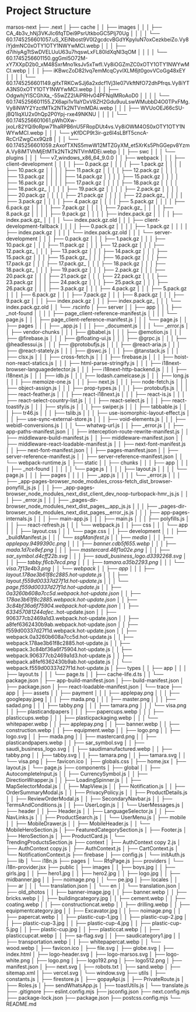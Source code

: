 # Project Structure

marsos-next
├── .next
│   ├── cache
│   │   ├── images
│   │   │   ├── CA_4b3v_hNj3VKJlc6fqTDei9PsrUtkboGC5PIj70Ug
│   │   │   │   └── 60.1745256601057.uS_XEiNbost9V0I2gcdcvBGdYKpyIuN7oxCezkbeiZo.Vy8iYjdmNC0xOTY1OTY1NWYwMCI.webp
│   │   │   ├── d7ihiyAgTtSwDVELUuU63u7hqswLxFL80IdXqNI3qOM
│   │   │   │   └── 60.1745256601150.ggGmI5O72M-xY7XXpD2b0_xM48SxrMno1ksJv5xTwfI.Vy8iOGZmZC0xOTY1OTY1NWYwMCI.webp
│   │   │   ├── iKBwcZoD82lvq7emMcqCyvlXLM6jt0govVCoGg48xEY
│   │   │   │   └── 60.1745256601149.gifxTRKCwSJj6a2xdcf1Vj3Ie07VkftNfO72dhPfrqs.Vy8iYTA3NS0xOTY1OTY1NWYwMCI.webp
│   │   │   ├── OdgwhjYISCGhXa_-55wZZ2IAiPRHv04PFNqIMRoAoD0
│   │   │   │   └── 60.1745256601155.ZX6api1v1IaYDxV8ZH2Gdu9uuLswWMubbD4O0TPxFMg.Vy8iNWY2YzctMTk2NTk2NTVmMDAi.webp
│   │   │   ├── WVUoOEJ66cSU-jBQ1IqXU2x0hQp2P0Ypj-rxe49NKNU
│   │   │   │   └── 60.1745256601061.pWhOXw-jxoLr82YQi9oRpw71haRPB6nU5FRopDUt4vs.Vy8iOWM4OS0xOTY1OTY1NWYwMCI.webp
│   │   │   └── yKfDCP9t3ir-gz6I4sLBfT5cncA-RcCrIZwgCxx9Qz8
│   │   │       └── 60.1745256601059.zAxofTXNS5mwW12MTZGyXM_et5XrKs5PhGGepv8YzmA.Vy8iMTVhMjEtMTk2NTk2NTVmMDEi.webp
│   │   ├── swc
│   │   │   └── plugins
│   │   │       └── v7_windows_x86_64_9.0.0
│   │   ├── webpack
│   │   │   ├── client-development
│   │   │   │   ├── 0.pack.gz
│   │   │   │   ├── 1.pack.gz
│   │   │   │   ├── 10.pack.gz
│   │   │   │   ├── 11.pack.gz
│   │   │   │   ├── 12.pack.gz
│   │   │   │   ├── 13.pack.gz
│   │   │   │   ├── 14.pack.gz
│   │   │   │   ├── 15.pack.gz
│   │   │   │   ├── 16.pack.gz
│   │   │   │   ├── 17.pack.gz
│   │   │   │   ├── 18.pack.gz
│   │   │   │   ├── 18.pack.gz_
│   │   │   │   ├── 19.pack.gz
│   │   │   │   ├── 2.pack.gz
│   │   │   │   ├── 20.pack.gz
│   │   │   │   ├── 21.pack.gz
│   │   │   │   ├── 22.pack.gz_
│   │   │   │   ├── 3.pack.gz
│   │   │   │   ├── 4.pack.gz
│   │   │   │   ├── 5.pack.gz
│   │   │   │   ├── 6.pack.gz
│   │   │   │   ├── 7.pack.gz
│   │   │   │   ├── 7.pack.gz_
│   │   │   │   ├── 8.pack.gz
│   │   │   │   ├── 9.pack.gz
│   │   │   │   ├── index.pack.gz
│   │   │   │   ├── index.pack.gz_
│   │   │   │   └── index.pack.gz.old
│   │   │   ├── client-development-fallback
│   │   │   │   ├── 0.pack.gz
│   │   │   │   ├── 1.pack.gz
│   │   │   │   ├── index.pack.gz
│   │   │   │   └── index.pack.gz.old
│   │   │   └── server-development
│   │   │       ├── 0.pack.gz
│   │   │       ├── 1.pack.gz
│   │   │       ├── 10.pack.gz
│   │   │       ├── 11.pack.gz
│   │   │       ├── 12.pack.gz
│   │   │       ├── 12.pack.gz_
│   │   │       ├── 13.pack.gz
│   │   │       ├── 14.pack.gz
│   │   │       ├── 15.pack.gz
│   │   │       ├── 15.pack.gz_
│   │   │       ├── 16.pack.gz
│   │   │       ├── 17.pack.gz
│   │   │       ├── 17.pack.gz_
│   │   │       ├── 18.pack.gz
│   │   │       ├── 18.pack.gz_
│   │   │       ├── 19.pack.gz
│   │   │       ├── 2.pack.gz
│   │   │       ├── 20.pack.gz
│   │   │       ├── 21.pack.gz
│   │   │       ├── 22.pack.gz
│   │   │       ├── 23.pack.gz
│   │   │       ├── 24.pack.gz
│   │   │       ├── 25.pack.gz
│   │   │       ├── 26.pack.gz
│   │   │       ├── 3.pack.gz
│   │   │       ├── 4.pack.gz
│   │   │       ├── 5.pack.gz
│   │   │       ├── 6.pack.gz
│   │   │       ├── 7.pack.gz
│   │   │       ├── 8.pack.gz
│   │   │       ├── 9.pack.gz
│   │   │       ├── index.pack.gz
│   │   │       ├── index.pack.gz_
│   │   │       └── index.pack.gz.old
│   │   └── .rscinfo
│   ├── server
│   │   ├── app
│   │   │   ├── _not-found
│   │   │   │   ├── page_client-reference-manifest.js
│   │   │   │   └── page.js
│   │   │   ├── page_client-reference-manifest.js
│   │   │   └── page.js
│   │   ├── pages
│   │   │   ├── _app.js
│   │   │   ├── _document.js
│   │   │   └── _error.js
│   │   ├── vendor-chunks
│   │   │   ├── @babel.js
│   │   │   ├── @emotion.js
│   │   │   ├── @firebase.js
│   │   │   ├── @floating-ui.js
│   │   │   ├── @grpc.js
│   │   │   ├── @headlessui.js
│   │   │   ├── @protobufjs.js
│   │   │   ├── @react-aria.js
│   │   │   ├── @react-stately.js
│   │   │   ├── @swc.js
│   │   │   ├── @tanstack.js
│   │   │   ├── clsx.js
│   │   │   ├── cross-fetch.js
│   │   │   ├── firebase.js
│   │   │   ├── hoist-non-react-statics.js
│   │   │   ├── html-parse-stringify.js
│   │   │   ├── i18next-browser-languagedetector.js
│   │   │   ├── i18next-http-backend.js
│   │   │   ├── i18next.js
│   │   │   ├── idb.js
│   │   │   ├── lodash.camelcase.js
│   │   │   ├── long.js
│   │   │   ├── memoize-one.js
│   │   │   ├── next.js
│   │   │   ├── node-fetch.js
│   │   │   ├── object-assign.js
│   │   │   ├── prop-types.js
│   │   │   ├── protobufjs.js
│   │   │   ├── react-feather.js
│   │   │   ├── react-i18next.js
│   │   │   ├── react-is.js
│   │   │   ├── react-select-country-list.js
│   │   │   ├── react-select.js
│   │   │   ├── react-toastify.js
│   │   │   ├── stylis.js
│   │   │   ├── swiper.js
│   │   │   ├── tabbable.js
│   │   │   ├── tr46.js
│   │   │   ├── tslib.js
│   │   │   ├── use-isomorphic-layout-effect.js
│   │   │   ├── use-sync-external-store.js
│   │   │   ├── void-elements.js
│   │   │   ├── webidl-conversions.js
│   │   │   └── whatwg-url.js
│   │   ├── _error.js
│   │   ├── app-paths-manifest.json
│   │   ├── interception-route-rewrite-manifest.js
│   │   ├── middleware-build-manifest.js
│   │   ├── middleware-manifest.json
│   │   ├── middleware-react-loadable-manifest.js
│   │   ├── next-font-manifest.js
│   │   ├── next-font-manifest.json
│   │   ├── pages-manifest.json
│   │   ├── server-reference-manifest.js
│   │   ├── server-reference-manifest.json
│   │   └── webpack-runtime.js
│   ├── static
│   │   ├── chunks
│   │   │   ├── app
│   │   │   │   ├── _not-found
│   │   │   │   │   └── page.js
│   │   │   │   ├── layout.js
│   │   │   │   └── page.js
│   │   │   ├── pages
│   │   │   │   ├── _app.js
│   │   │   │   └── _error.js
│   │   │   ├── _app-pages-browser_node_modules_cross-fetch_dist_browser-ponyfill_js.js
│   │   │   ├── _app-pages-browser_node_modules_next_dist_client_dev_noop-turbopack-hmr_js.js
│   │   │   ├── _error.js
│   │   │   ├── _pages-dir-browser_node_modules_next_dist_pages__app_js.js
│   │   │   ├── _pages-dir-browser_node_modules_next_dist_pages__error_js.js
│   │   │   ├── app-pages-internals.js
│   │   │   ├── main-app.js
│   │   │   ├── main.js
│   │   │   ├── polyfills.js
│   │   │   ├── react-refresh.js
│   │   │   └── webpack.js
│   │   ├── css
│   │   │   └── app
│   │   │       ├── layout.css
│   │   │       └── page.css
│   │   ├── development
│   │   │   ├── _buildManifest.js
│   │   │   └── _ssgManifest.js
│   │   ├── media
│   │   │   ├── applepay.9499390c.png
│   │   │   ├── banner.cdb5f655.webp
│   │   │   ├── mada.1d7ce8ef.png
│   │   │   ├── mastercard.46f1a02e.png
│   │   │   ├── sar_symbol.d4cff22b.svg
│   │   │   ├── saudi_business_logo.d3392268.svg
│   │   │   ├── tabby.f6cb7ecd.png
│   │   │   ├── tamara.a35b2293.png
│   │   │   └── visa.7f13e4b3.png
│   │   └── webpack
│   │       ├── app
│   │       │   ├── layout.178ae3b61f8c2885.hot-update.js
│   │       │   ├── layout.f559d00337d27f1d.hot-update.js
│   │       │   └── page.f559d00337d27f1d.hot-update.js
│   │       ├── 0a3260b608a7cc5d.webpack.hot-update.json
│   │       ├── 178ae3b61f8c2885.webpack.hot-update.json
│   │       ├── 3c84bf36a6f75904.webpack.hot-update.json
│   │       ├── 633457081244afec._.hot-update.json
│   │       ├── 906377cb2469a1d3.webpack.hot-update.json
│   │       ├── a8fef6362430b9ab.webpack.hot-update.json
│   │       ├── f559d00337d27f1d.webpack.hot-update.json
│   │       ├── webpack.0a3260b608a7cc5d.hot-update.js
│   │       ├── webpack.178ae3b61f8c2885.hot-update.js
│   │       ├── webpack.3c84bf36a6f75904.hot-update.js
│   │       ├── webpack.906377cb2469a1d3.hot-update.js
│   │       ├── webpack.a8fef6362430b9ab.hot-update.js
│   │       └── webpack.f559d00337d27f1d.hot-update.js
│   ├── types
│   │   ├── app
│   │   │   ├── layout.ts
│   │   │   └── page.ts
│   │   ├── cache-life.d.ts
│   │   └── package.json
│   ├── app-build-manifest.json
│   ├── build-manifest.json
│   ├── package.json
│   ├── react-loadable-manifest.json
│   └── trace
├── app
│   ├── assets
│   │   ├── payment
│   │   │   ├── applepay.png
│   │   │   ├── googlepay.jpeg
│   │   │   ├── mada.png
│   │   │   ├── master.png
│   │   │   ├── sadad.png
│   │   │   ├── tabby.png
│   │   │   ├── tamara.png
│   │   │   └── visa.png
│   │   ├── plasticandpapers
│   │   │   ├── papercups.webp
│   │   │   ├── plasticcups.webp
│   │   │   ├── plasticpackaging.webp
│   │   │   └── whitepaper.webp
│   │   ├── applepay.png
│   │   ├── banner.webp
│   │   ├── construction.webp
│   │   ├── equipment.webp
│   │   ├── logo.png
│   │   ├── logo.svg
│   │   ├── mada.png
│   │   ├── mastercard.png
│   │   ├── plasticandpapers.webp
│   │   ├── sar_symbol.svg
│   │   ├── saudi_business_logo.svg
│   │   ├── saudimanufactured.webp
│   │   ├── tabby.png
│   │   ├── tabby.svg
│   │   ├── tamara.png
│   │   ├── tamara.svg
│   │   └── visa.png
│   ├── favicon.ico
│   ├── globals.css
│   ├── home.jsx
│   ├── layout.js
│   └── page.js
├── components
│   ├── global
│   │   ├── AutocompleteInput.js
│   │   ├── CurrencySymbol.js
│   │   ├── DirectionWrapper.js
│   │   ├── LoadingSpinner.js
│   │   ├── MapSelectorModal.js
│   │   ├── MapView.js
│   │   ├── Notification.js
│   │   ├── OrderSummaryModal.js
│   │   ├── PrivacyPolicy.js
│   │   ├── ProductDetails.js
│   │   ├── ReviewOrderModal.js
│   │   ├── SecondaryNavbar.js
│   │   ├── TermsAndConditions.js
│   │   ├── UserLogin.js
│   │   └── UserMessages.js
│   ├── header
│   │   ├── Header.js
│   │   ├── LanguageSelector.js
│   │   ├── NavLinks.js
│   │   ├── ProductSearch.js
│   │   └── UserMenu.js
│   ├── mobile
│   │   ├── MobileDrawer.js
│   │   ├── MobileHeader.js
│   │   └── MobileHeroSection.js
│   ├── FeaturedCategorySection.js
│   ├── Footer.js
│   ├── HeroSection.js
│   ├── ProductCard.js
│   └── TrendingProductsSection.js
├── context
│   ├── AuthContext copy 2.js
│   ├── AuthContext copy.js
│   ├── AuthContext.js
│   ├── CartContext.js
│   └── NotificationContext.js
├── firebase
│   ├── config.js
│   └── initAuth.js
├── lib
│   └── i18n.js
├── pages
│   └── RfqPage.js
├── providers
│   └── i18n-provider.jsx
├── public
│   ├── images
│   │   ├── boys.jpg
│   │   ├── girls.jpg
│   │   ├── hero1.jpg
│   │   ├── hero2.jpg
│   │   ├── logo.jpg
│   │   ├── midbanner.jpg
│   │   ├── noimage.png
│   │   └── pe.jpg
│   ├── locales
│   │   ├── ar
│   │   │   └── translation.json
│   │   └── en
│   │       └── translation.json
│   ├── old_photos
│   │   ├── banner-image.jpg
│   │   ├── banner.webp
│   │   ├── bricks.webp
│   │   ├── buildingcategory.jpg
│   │   ├── cement.webp
│   │   ├── coating.webp
│   │   ├── constructioncat.webp
│   │   ├── drilling.webp
│   │   ├── equipmentcategory.jpg
│   │   ├── Excavator.jpg
│   │   ├── noimage.png
│   │   ├── papercat.webp
│   │   ├── plastic-cup-1.jpg
│   │   ├── plastic-cup-2.jpg
│   │   ├── plastic-cup-3.jpg
│   │   ├── plastic-cup-4.jpg
│   │   ├── plastic-cup-5.jpg
│   │   ├── plastic-cup.jpg
│   │   ├── plasticcat.webp
│   │   ├── plasticcupcat.webp
│   │   ├── sa-flag.svg
│   │   ├── saudicategory1.jpg
│   │   ├── transportation.webp
│   │   ├── whitepapercat.webp
│   │   └── wood.webp
│   ├── favicon.ico
│   ├── file.svg
│   ├── globe.svg
│   ├── index.html
│   ├── logo-header.svg
│   ├── logo-marsos.svg
│   ├── logo-white.png
│   ├── logo.png
│   ├── logo192.png
│   ├── logo512.png
│   ├── manifest.json
│   ├── next.svg
│   ├── robots.txt
│   ├── sand.webp
│   ├── sitemap.xml
│   ├── vercel.svg
│   └── window.svg
├── utils
│   ├── constants.js
│   ├── firestore.js
│   ├── gopayApi.js
│   ├── PrivateRoute.js
│   ├── Roles.js
│   ├── sendWhatsApp.js
│   ├── toastUtils.js
│   └── translate.js
├── .gitignore
├── eslint.config.mjs
├── jsconfig.json
├── next.config.mjs
├── package-lock.json
├── package.json
├── postcss.config.mjs
└── README.md
